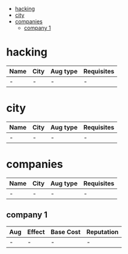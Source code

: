 - [hacking](#hacking)
- [city](#city)
- [companies](#companies)
  - [company 1](#company-1)

# hacking

| Name | City | Aug type | Requisites |
| ---- | ---- | -------- | ---------- |
| -    | -    | -        | -          |

# city

| Name | City | Aug type | Requisites |
| ---- | ---- | -------- | ---------- |
| -    | -    | -        | -          |

# companies

| Name | City | Aug type | Requisites |
| ---- | ---- | -------- | ---------- |
| -    | -    | -        | -          |

## company 1

| Aug | Effect | Base Cost | Reputation |
| --- | ------ | --------- | ---------- |
| -   | -      | -         | -          |